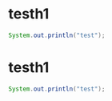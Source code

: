 ﻿<link rel=”stylesheet” href=”https://github.com/seraku-m-yasukawa/java-training-document/blob/main/%E3%82%AB%E3%83%B3%E3%83%9A%E9%9B%86/%E8%AC%9B%E5%BA%A7%E5%86%85%E5%AE%B9/ysk-github-markdown.css”/>

# testh1

```java
System.out.println("test");
```

# testh1

```java
System.out.println("test");
```
